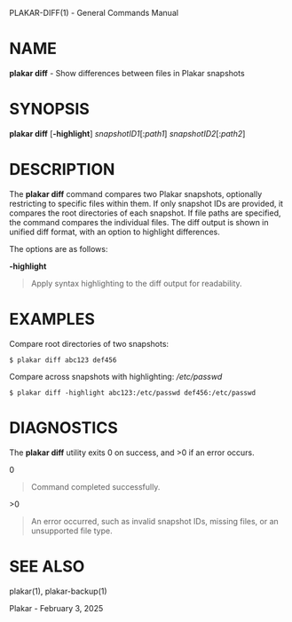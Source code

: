 PLAKAR-DIFF(1) - General Commands Manual

# NAME

**plakar diff** - Show differences between files in Plakar snapshots

# SYNOPSIS

**plakar diff**
\[**-highlight**]
*snapshotID1*\[:*path1*]
*snapshotID2*\[:*path2*]

# DESCRIPTION

The
**plakar diff**
command compares two Plakar snapshots, optionally restricting to
specific files within them.
If only snapshot IDs are provided, it compares the root directories of
each snapshot.
If file paths are specified, the command compares the individual
files.
The diff output is shown in unified diff format, with an option to
highlight differences.

The options are as follows:

**-highlight**

> Apply syntax highlighting to the diff output for readability.

# EXAMPLES

Compare root directories of two snapshots:

	$ plakar diff abc123 def456

Compare
across snapshots with highlighting:
*/etc/passwd*

	$ plakar diff -highlight abc123:/etc/passwd def456:/etc/passwd

# DIAGNOSTICS

The **plakar diff** utility exits&#160;0 on success, and&#160;&gt;0 if an error occurs.

0

> Command completed successfully.

&gt;0

> An error occurred, such as invalid snapshot IDs, missing files, or an
> unsupported file type.

# SEE ALSO

plakar(1),
plakar-backup(1)

Plakar - February 3, 2025
